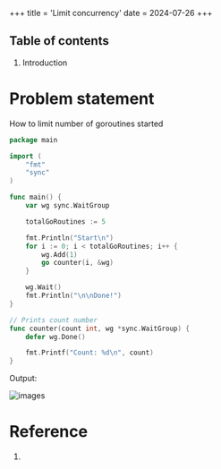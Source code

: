+++
title = 'Limit concurrency'
date = 2024-07-26
+++

## Table of contents

1. Introduction

# Problem statement

How to limit number of goroutines started 


```go
package main

import (
	"fmt"
	"sync"
)

func main() {
	var wg sync.WaitGroup

	totalGoRoutines := 5

	fmt.Println("Start\n")
	for i := 0; i < totalGoRoutines; i++ {
		wg.Add(1)
		go counter(i, &wg)
	}

	wg.Wait()
	fmt.Println("\n\nDone!")
}

// Prints count number
func counter(count int, wg *sync.WaitGroup) {
	defer wg.Done()

	fmt.Printf("Count: %d\n", count)
}
```

Output:

![images](/golang/post-1/1.png)


# Reference

1. 